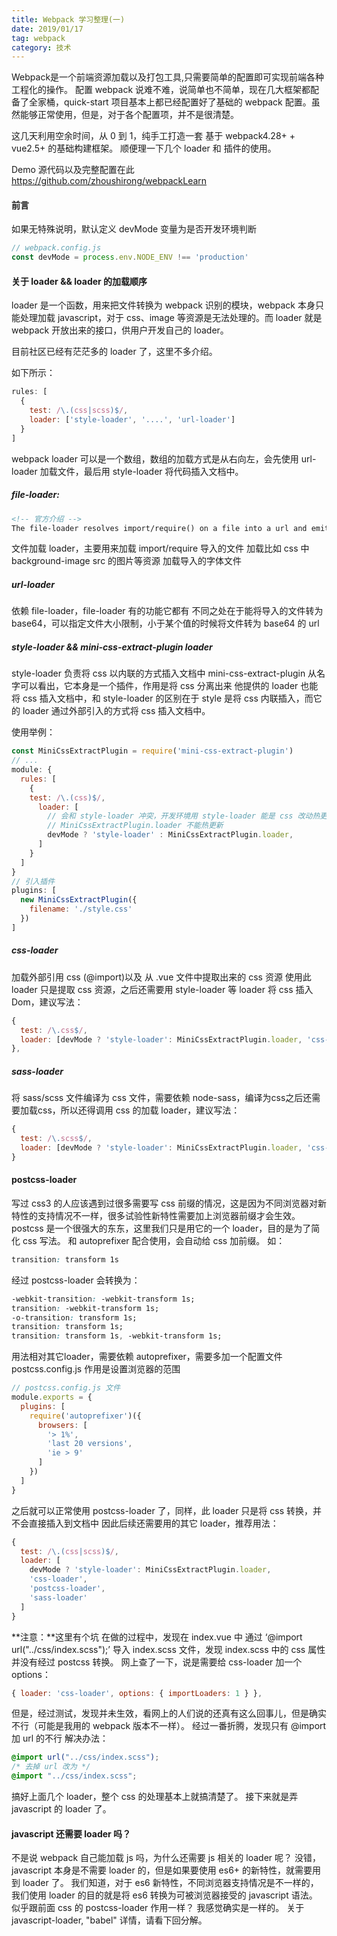 ```yaml
---
title: Webpack 学习整理(一)
date: 2019/01/17
tag: webpack
category: 技术
---
```


Webpack是一个前端资源加载以及打包工具,只需要简单的配置即可实现前端各种工程化的操作。
配置 webpack 说难不难，说简单也不简单，现在几大框架都配备了全家桶，quick-start 项目基本上都已经配置好了基础的 webpack 配置。虽然能够正常使用，但是，对于各个配置项，并不是很清楚。

这几天利用空余时间，从 0 到 1，纯手工打造一套 基于 webpack4.28+ + vue2.5+ 的基础构建框架。
顺便理一下几个 loader 和 插件的使用。

Demo 源代码以及完整配置在此 <a href="https://github.com/zhoushirong/webpackLearn">https://github.com/zhoushirong/webpackLearn</a>

#### 前言
如果无特殊说明，默认定义 devMode 变量为是否开发环境判断
```javascript
// webpack.config.js
const devMode = process.env.NODE_ENV !== 'production'
```


#### 关于 loader && loader 的加载顺序
loader 是一个函数，用来把文件转换为 webpack 识别的模块，webpack 本身只能处理加载 javascript，对于 css、image 等资源是无法处理的。而 loader 就是 webpack 开放出来的接口，供用户开发自己的 loader。

目前社区已经有茫茫多的 loader 了，这里不多介绍。

如下所示：
```javascript
rules: [
  {
    test: /\.(css|scss)$/,
    loader: ['style-loader', '....', 'url-loader']
  }
]
```
webpack loader 可以是一个数组，数组的加载方式是从右向左，会先使用 url-loader 加载文件，最后用 style-loader 将代码插入文档中。

##### file-loader:
```html
<!-- 官方介绍 -->
The file-loader resolves import/require() on a file into a url and emits the file into the output directory.
```
文件加载 loader，主要用来加载 import/require 导入的文件
加载比如 css 中 background-image src 的图片等资源
加载导入的字体文件

##### url-loader
依赖 file-loader，file-loader 有的功能它都有
不同之处在于能将导入的文件转为 base64，可以指定文件大小限制，小于某个值的时候将文件转为 base64 的 url

##### style-loader && mini-css-extract-plugin loader
style-loader 负责将 css 以内联的方式插入文档中
mini-css-extract-plugin 从名字可以看出，它本身是一个插件，作用是将 css 分离出来
他提供的 loader 也能将 css 插入文档中，和 style-loader 的区别在于 style 是将 css 内联插入，而它的 loader 通过外部引入的方式将 css 插入文档中。

使用举例：
```javascript
const MiniCssExtractPlugin = require('mini-css-extract-plugin')
// ...
module: {
  rules: [
    {
    test: /\.(css)$/,
      loader: [
        // 会和 style-loader 冲突，开发环境用 style-loader 能是 css 改动热更新
        // MiniCssExtractPlugin.loader 不能热更新
        devMode ? 'style-loader' : MiniCssExtractPlugin.loader, 
      ]
    }
  ]
}
// 引入插件
plugins: [
  new MiniCssExtractPlugin({
    filename: './style.css'
  })
]
```

##### css-loader
加载外部引用 css (@import)以及 从 .vue 文件中提取出来的 css 资源
使用此 loader 只是提取 css 资源，之后还需要用 style-loader 等 loader 将 css 插入 Dom，建议写法：
```javascript
{
  test: /\.css$/,
  loader: [devMode ? 'style-loader': MiniCssExtractPlugin.loader, 'css-loader']
},
```

##### sass-loader
将 sass/scss 文件编译为 css 文件，需要依赖 node-sass，编译为css之后还需要加载css，所以还得调用 css 的加载 loader，建议写法：
```javascript
{
  test: /\.scss$/,
  loader: [devMode ? 'style-loader': MiniCssExtractPlugin.loader, 'css-loader', 'sass-loader']
}
```

#### postcss-loader
写过 css3 的人应该遇到过很多需要写 css 前缀的情况，这是因为不同浏览器对新特性的支持情况不一样，很多试验性新特性需要加上浏览器前缀才会生效。
postcss 是一个很强大的东东，这里我们只是用它的一个 loader，目的是为了简化 css 写法。
和 autoprefixer 配合使用，会自动给 css 加前缀。
如：
```css
transition: transform 1s
```
经过 postcss-loader 会转换为：
```css
-webkit-transition: -webkit-transform 1s;
transition: -webkit-transform 1s;
-o-transition: transform 1s;
transition: transform 1s;
transition: transform 1s, -webkit-transform 1s;
```

用法相对其它loader，需要依赖 autoprefixer，需要多加一个配置文件 postcss.config.js
作用是设置浏览器的范围
```javascript
// postcss.config.js 文件
module.exports = {
  plugins: [
    require('autoprefixer')({
      browsers: [
        '> 1%',
        'last 20 versions',
        'ie > 9'
      ]
    })
  ]
}
```
之后就可以正常使用 postcss-loader 了，同样，此 loader 只是将 css 转换，并不会直接插入到文档中
因此后续还需要用的其它 loader，推荐用法：
```javascript
{
  test: /\.(css|scss)$/,
  loader: [
    devMode ? 'style-loader': MiniCssExtractPlugin.loader, 
    'css-loader',
    'postcss-loader', 
    'sass-loader'
  ]
}
```
**注意：**这里有个坑
在做的过程中，发现在 index.vue 中 通过 ‘@import url("../css/index.scss");’ 导入 index.scss 文件，发现 index.scss 中的 css 属性并没有经过 postcss 转换。
网上查了一下，说是需要给 css-loader 加一个 options：
```javascript
{ loader: 'css-loader', options: { importLoaders: 1 } },
```
但是，经过测试，发现并未生效，看网上的人们说的还真有这么回事儿，但是确实不行（可能是我用的 webpack 版本不一样）。
经过一番折腾，发现只有 @import 加 url 的不行
解决办法：
```css
@import url("../css/index.scss");
/* 去掉 url 改为 */
@import "../css/index.scss";
```


搞好上面几个 loader，整个 css 的处理基本上就搞清楚了。
接下来就是弄 javascript 的 loader 了。

#### javascript 还需要 loader 吗？
不是说 webpack 自己能加载 js 吗，为什么还需要 js 相关的 loader 呢？
没错，javascript 本身是不需要 loader 的，但是如果要使用 es6+ 的新特性，就需要用到 loader 了。
我们知道，对于 es6 新特性，不同浏览器支持情况是不一样的，我们使用 loader 的目的就是将 es6 转换为可被浏览器接受的 javascript 语法。
似乎跟前面 css 的 postcss-loader 作用一样？
我感觉确实是一样的。
关于 javascript-loader, "babel" 详情，请看下回分解。


